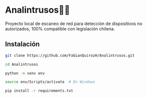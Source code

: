 # Analintrusos🕵️‍♂️

Proyecto local de escaneo de red para detección de dispositivos no autorizados, 100% compatible con legislación chilena.

## Instalación

```bash
git clone https://github.com/FabianQuirozH/Analintrusos.git
```
```bash
cd Analintrusos
```
```bash
python -m venv env
```
```bash
source env/Scripts/activate  # En Windows
```
```bash
pip install -r requirements.txt
```
